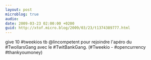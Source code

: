 ```yaml
---
layout: post
microblog: true
audio: 
date: 2009-03-23 02:00:00 +0200
guid: http://xtof.micro.blog/2009/03/23/t1374389777.html
---
```

give 10 #tweekios tb @lincompetent pour rejoindre l'apéro du #TwollarsGang avec le #TwitBankGang. (#Tweekio - #opencurrency #thankyoumoney)
